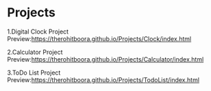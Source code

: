 # Projects
1.Digital Clock Project
  Preview:https://therohitboora.github.io/Projects/Clock/index.html
  
2.Calculator Project
  Preview:https://therohitboora.github.io/Projects/Calculator/index.html

3.ToDo List Project
  Preview:https://therohitboora.github.io/Projects/TodoList/index.html
